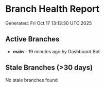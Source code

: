 # Branch Health Report
Generated: Fri Oct 17 13:13:30 UTC 2025

## Active Branches
- **main** - 19 minutes ago by Dashboard Bot

## Stale Branches (>30 days)
No stale branches found
